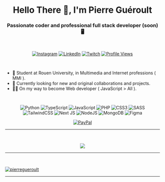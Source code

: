 <h1 align="center">Hello There 🫡, I'm Pierre Guéroult</h1>

<h3 align="center">Passionate coder and professional full stack developer (soon) 🖥️</h3>

<br/>

<div align="center">

[![Instagram](https://img.shields.io/badge/Instagram-%23E4405F.svg?logo=Instagram&logoColor=white)](https://instagram.com/pierre.gueroult)
[![LinkedIn](https://img.shields.io/badge/LinkedIn-%230077B5.svg?logo=linkedin&logoColor=white)](https://linkedin.com/in/pierregueroult) 
[![Twitch](https://img.shields.io/badge/Twitch-%239146FF.svg?logo=Twitch&logoColor=white)](https://twitch.tv/wiizard5)
[![Profile Views](https://visitcount.itsvg.in/api?id=pierregueroult&icon=3&color=1)](https://visitcount.itsvg.in)

</div>

<br/>

- 🥳 Student at Rouen University, in Multimedia and Internet professions ( MMI ).
- 🫡 Currently looking for new and original collaborations and projects.
- 😶‍🌫️ On my way to become Web developer ( JavaScript > All ).

<br/>

<div align="center">

![Python](https://img.shields.io/badge/python-3670A0?style=for-the-badge&logo=python&logoColor=ffdd54) 
![TypeScript](https://img.shields.io/badge/typescript-%23007ACC.svg?style=for-the-badge&logo=typescript&logoColor=white)
![JavaScript](https://img.shields.io/badge/javascript-%23323330.svg?style=for-the-badge&logo=javascript&logoColor=%23F7DF1E)
![PHP](https://img.shields.io/badge/php-%23777BB4.svg?style=for-the-badge&logo=php&logoColor=white)
![CSS3](https://img.shields.io/badge/css3-%231572B6.svg?style=for-the-badge&logo=css3&logoColor=white) 
![SASS](https://img.shields.io/badge/SASS-hotpink.svg?style=for-the-badge&logo=SASS&logoColor=white)
![TailwindCSS](https://img.shields.io/badge/tailwindcss-%2338B2AC.svg?style=for-the-badge&logo=tailwind-css&logoColor=white)
![Next JS](https://img.shields.io/badge/Next-black?style=for-the-badge&logo=next.js&logoColor=white)
![NodeJS](https://img.shields.io/badge/node.js-6DA55F?style=for-the-badge&logo=node.js&logoColor=white)
![MongoDB](https://img.shields.io/badge/MongoDB-%234ea94b.svg?style=for-the-badge&logo=mongodb&logoColor=white)
![Figma](https://img.shields.io/badge/figma-%23F24E1E.svg?style=for-the-badge&logo=figma&logoColor=white)

</div>

<div align="center">

[![PayPal](https://img.shields.io/badge/PayPal-00457C?style=for-the-badge&logo=paypal&logoColor=white)](https://paypal.me/pierregueroult) 
  
</div>


---

<div align="center">

<br/>

![](https://github-readme-streak-stats.herokuapp.com/?user=pierregueroult&theme=nightowl&hide_border=true) 

</div>

---

<br/>

<p align="left"> <a href="https://github.com/ryo-ma/github-profile-trophy"><img src="https://github-profile-trophy.vercel.app/?username=pierregueroult" alt="pierregueroult" /></a> </p>


---
